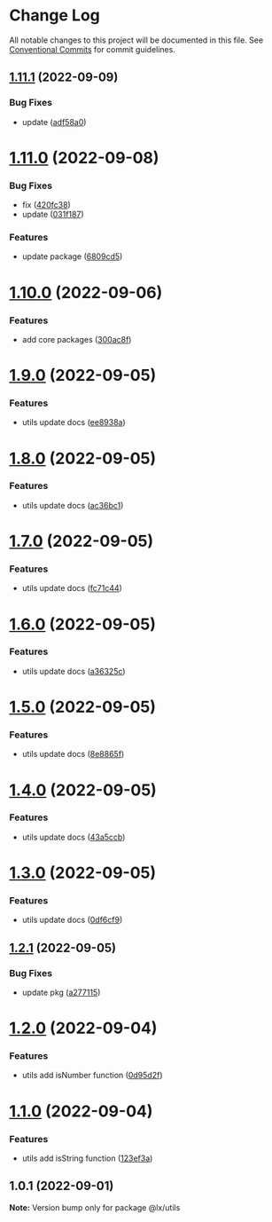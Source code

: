 # Change Log

All notable changes to this project will be documented in this file.
See [Conventional Commits](https://conventionalcommits.org) for commit guidelines.

## [1.11.1](https://github.com/PeopleWhoListenToStories/lx-lib/compare/@lx/utils@1.11.0...@lx/utils@1.11.1) (2022-09-09)


### Bug Fixes

* update ([adf58a0](https://github.com/PeopleWhoListenToStories/lx-lib/commit/adf58a0f4d3827b0aa105a2f38dc33134b2ef972))





# [1.11.0](https://github.com/PeopleWhoListenToStories/lx-lib/compare/@lx/utils@1.10.0...@lx/utils@1.11.0) (2022-09-08)


### Bug Fixes

* fix ([420fc38](https://github.com/PeopleWhoListenToStories/lx-lib/commit/420fc38103c68d9267b87dc9ab3a7f3053ab2012))
* update ([031f187](https://github.com/PeopleWhoListenToStories/lx-lib/commit/031f1872a4e70ab431ca0e3dd3e147db9047dce4))


### Features

* update package ([6809cd5](https://github.com/PeopleWhoListenToStories/lx-lib/commit/6809cd552bca72fbc606387c44438e86f31c7647))






# [1.10.0](https://github.com/PeopleWhoListenToStories/lx-lib/compare/@lx/utils@1.9.0...@lx/utils@1.10.0) (2022-09-06)


### Features

* add core packages ([300ac8f](https://github.com/PeopleWhoListenToStories/lx-lib/commit/300ac8fe1dc7bc6c83fef598988dcefac434c115))






# [1.9.0](https://github.com/PeopleWhoListenToStories/lx-lib/compare/@lx/utils@1.8.0...@lx/utils@1.9.0) (2022-09-05)


### Features

* utils update docs ([ee8938a](https://github.com/PeopleWhoListenToStories/lx-lib/commit/ee8938aab37e46fde78a2502e5e3131410e52f7b))





# [1.8.0](https://github.com/PeopleWhoListenToStories/lx-lib/compare/@lx/utils@1.7.0...@lx/utils@1.8.0) (2022-09-05)


### Features

* utils update docs ([ac36bc1](https://github.com/PeopleWhoListenToStories/lx-lib/commit/ac36bc19f59e60ee907d24c664356039174862eb))





# [1.7.0](https://github.com/PeopleWhoListenToStories/lx-lib/compare/@lx/utils@1.6.0...@lx/utils@1.7.0) (2022-09-05)


### Features

* utils update docs ([fc71c44](https://github.com/PeopleWhoListenToStories/lx-lib/commit/fc71c440164b417ba26d72ecba0f499aa087ec0e))





# [1.6.0](https://github.com/PeopleWhoListenToStories/lx-lib/compare/@lx/utils@1.5.0...@lx/utils@1.6.0) (2022-09-05)


### Features

* utils update docs ([a36325c](https://github.com/PeopleWhoListenToStories/lx-lib/commit/a36325cb4d7b8898797ce69ff91d8a128e50f6a2))





# [1.5.0](https://github.com/PeopleWhoListenToStories/lx-lib/compare/@lx/utils@1.4.0...@lx/utils@1.5.0) (2022-09-05)


### Features

* utils update docs ([8e8865f](https://github.com/PeopleWhoListenToStories/lx-lib/commit/8e8865f399a905ec6ad0f5b1c2fcd3d39825c06e))





# [1.4.0](https://github.com/PeopleWhoListenToStories/lx-lib/compare/@lx/utils@1.3.0...@lx/utils@1.4.0) (2022-09-05)


### Features

* utils update docs ([43a5ccb](https://github.com/PeopleWhoListenToStories/lx-lib/commit/43a5ccb5987df90ce1978cb781181a95936b9191))





# [1.3.0](https://github.com/PeopleWhoListenToStories/lx-lib/compare/@lx/utils@1.2.1...@lx/utils@1.3.0) (2022-09-05)


### Features

* utils update docs ([0df6cf9](https://github.com/PeopleWhoListenToStories/lx-lib/commit/0df6cf9f72ce350b279caa10c128d1310aed1089))





## [1.2.1](https://github.com/PeopleWhoListenToStories/lx-lib/compare/@lx/utils@1.2.0...@lx/utils@1.2.1) (2022-09-05)


### Bug Fixes

* update pkg ([a277115](https://github.com/PeopleWhoListenToStories/lx-lib/commit/a2771154dd32dc5d953e32c40731392693a6bebf))






# [1.2.0](https://github.com/PeopleWhoListenToStories/lx-lib/compare/@lx/utils@1.1.0...@lx/utils@1.2.0) (2022-09-04)


### Features

* utils add isNumber function ([0d95d2f](https://github.com/PeopleWhoListenToStories/lx-lib/commit/0d95d2f680ae0325e829b6444ed076890d58f365))





# [1.1.0](https://github.com/PeopleWhoListenToStories/lx-lib/compare/@lx/utils@1.0.1...@lx/utils@1.1.0) (2022-09-04)


### Features

* utils add isString function ([123ef3a](https://github.com/PeopleWhoListenToStories/lx-lib/commit/123ef3aea139cd336891e5ef738bb2f1cdcb70cf))





## 1.0.1 (2022-09-01)

**Note:** Version bump only for package @lx/utils
